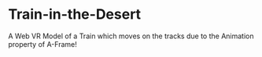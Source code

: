 # Train-in-the-Desert
A Web VR Model of a Train which moves on the tracks due to the Animation property of A-Frame! 
